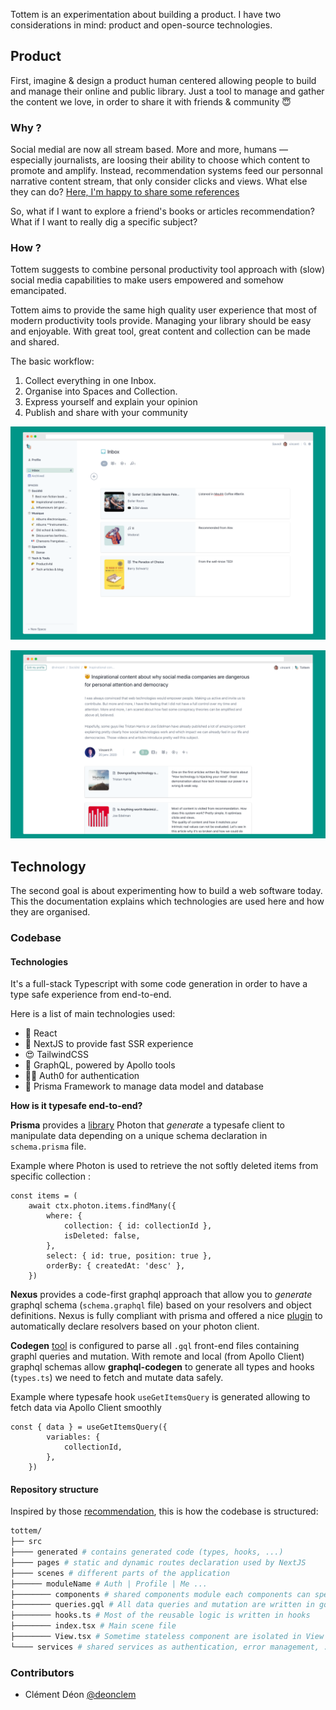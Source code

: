 Tottem is an experimentation about building a product. I have two considerations in mind: product and open-source technologies.

## Product

First, imagine & design a product human centered allowing people to build and manage their online and public library. Just a tool to manage and gather the content we love, in order to share it with friends & community 😇

### Why ?

Social medial are now all stream based. More and more, humans — especially journalists, are loosing their ability to choose which content to promote and amplify. Instead, recommendation systems feed our personnal narrative content stream, that only consider clicks and views. What else they can do? [Here, I'm happy to share some references](https://beta.tottem.app/vincent/c/inspirational-content-about-why-social-media-companies-are-dangerous-for-personal-attention-and-democracy-ck5i4lwp2000vws9e4ry25feh)

So, what if I want to explore a friend's books or articles recommendation? What if I want to really dig a specific subject?

### How ?

Tottem suggests to combine personal productivity tool approach with (slow) social media capabilities to make users empowered and somehow emancipated.

Tottem aims to provide the same high quality user experience that most of modern productivity tools provide. Managing your library should be easy and enjoyable. With great tool, great content and collection can be made and shared.

The basic workflow:

1. Collect everything in one Inbox.
2. Organise into Spaces and Collection.
3. Express yourself and explain your opinion
4. Publish and share with your community

<div>

[![Tottem](./public/screenshot-inbox.png)](https://beta.tottem.app)

</div>

[![Tottem](./public/screenshot-profile.png)](https://beta.tottem.app)

## Technology

The second goal is about experimenting how to build a web software today. This the documentation explains which technologies are used here and how they are organised.

### Codebase

#### Technologies

It's a full-stack Typescript with some code generation in order to have a type safe experience from end-to-end.

Here is a list of main technologies used:

-   🚀 React
-   🥇 NextJS to provide fast SSR experience
-   😍 TailwindCSS
-   📱 GraphQL, powered by Apollo tools
-   👮‍♂️ Auth0 for authentication
-   🚓 Prisma Framework to manage data model and database

**How is it typesafe end-to-end?**

**Prisma** provides a [library](https://github.com/prisma/photonjs) Photon that _generate_ a typesafe client to manipulate data depending on a unique schema declaration in `schema.prisma` file.

Example where Photon is used to retrieve the not softly deleted items from specific collection :

```
const items = (
    await ctx.photon.items.findMany({
        where: {
            collection: { id: collectionId },
            isDeleted: false,
        },
        select: { id: true, position: true },
        orderBy: { createdAt: 'desc' },
    })
```

**Nexus** provides a code-first graphql approach that allow you to _generate_ graphql schema (`schema.graphql` file) based on your resolvers and object definitions. Nexus is fully compliant with prisma and offered a nice [plugin](https://github.com/prisma-labs/nexus-prisma) to automatically declare resolvers based on your photon client.

**Codegen** [tool](https://graphql-code-generator.com/) is configured to parse all `.gql` front-end files containing graphl queries and mutation. With remote and local (from Apollo Client) graphql schemas allow **graphql-codegen** to generate all types and hooks (`types.ts`) we need to fetch and mutate data safely.

Example where typesafe hook `useGetItemsQuery` is generated allowing to fetch data via Apollo Client smoothly

```
const { data } = useGetItemsQuery({
        variables: {
            collectionId,
        },
    })
```

#### Repository structure

Inspired by those [recommendation](https://medium.com/@alexmngn/how-to-better-organize-your-react-applications-2fd3ea1920f1), this is how the codebase is structured:

```sh
tottem/
├── src
├──── generated # contains generated code (types, hooks, ...)
├──── pages # static and dynamic routes declaration used by NextJS
├──── scenes # different parts of the application
├────── moduleName # Auth | Profile | Me ...
├──────── components # shared components module each components can specify its own specific components, queries, ...
├──────── queries.gql # All data queries and mutation are written in gql files
├──────── hooks.ts # Most of the reusable logic is written in hooks
├──────── index.tsx # Main scene file
├──────── View.tsx # Sometime stateless component are isolated in View file for clarity or reusability
└──── services # shared services as authentication, error management, ...
```

### Contributors

-   Clément Déon [@deonclem](https://github.com/deonclem)
